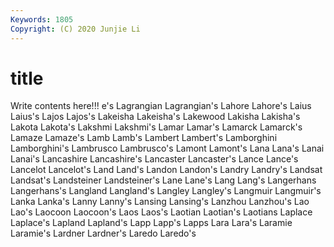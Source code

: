 ```yaml
---
Keywords: 1805
Copyright: (C) 2020 Junjie Li
---
```


# title

Write contents here!!!
e's 
Lagrangian 
Lagrangian's
Lahore 
Lahore's 
Laius 
Laius's 
Lajos 
Lajos's 
Lakeisha 
Lakeisha's 
Lakewood 
Lakisha
Lakisha's 
Lakota 
Lakota's 
Lakshmi 
Lakshmi's 
Lamar 
Lamar's 
Lamarck 
Lamarck's 
Lamaze
Lamaze's 
Lamb 
Lamb's 
Lambert 
Lambert's 
Lamborghini 
Lamborghini's 
Lambrusco 
Lambrusco's 
Lamont
Lamont's 
Lana 
Lana's 
Lanai 
Lanai's 
Lancashire 
Lancashire's 
Lancaster 
Lancaster's 
Lance
Lance's 
Lancelot 
Lancelot's 
Land 
Land's 
Landon 
Landon's 
Landry 
Landry's 
Landsat
Landsat's 
Landsteiner 
Landsteiner's 
Lane 
Lane's 
Lang 
Lang's 
Langerhans 
Langerhans's 
Langland
Langland's 
Langley 
Langley's 
Langmuir 
Langmuir's 
Lanka 
Lanka's 
Lanny 
Lanny's 
Lansing
Lansing's 
Lanzhou 
Lanzhou's 
Lao 
Lao's 
Laocoon 
Laocoon's 
Laos 
Laos's 
Laotian
Laotian's 
Laotians 
Laplace 
Laplace's 
Lapland 
Lapland's 
Lapp 
Lapp's 
Lapps 
Lara
Lara's 
Laramie 
Laramie's 
Lardner 
Lardner's 
Laredo 
Laredo's 
